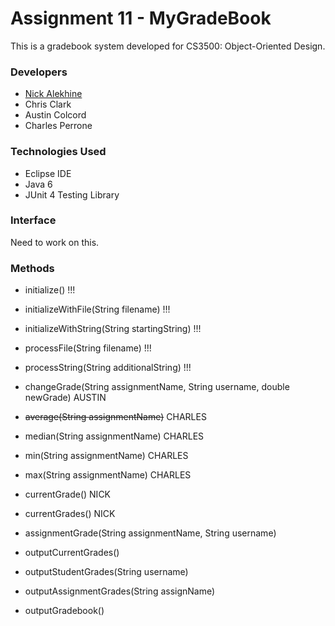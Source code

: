 Assignment 11 - MyGradeBook
===========================
This is a gradebook system developed for CS3500: Object-Oriented Design. 

### Developers
- [Nick Alekhine](https://github.com/alekhinen)
- Chris Clark
- Austin Colcord
- Charles Perrone

### Technologies Used
- Eclipse IDE
- Java 6
- JUnit 4 Testing Library

### Interface
Need to work on this.

### Methods
- initialize() !!!
- initializeWithFile(String filename) !!!
- initializeWithString(String startingString)  !!!
- processFile(String filename) !!!
- processString(String additionalString) !!!

- changeGrade(String assignmentName, String username, double newGrade) AUSTIN
- ~~average(String assignmentName)~~ CHARLES
- median(String assignmentName) CHARLES
- min(String assignmentName) CHARLES
- max(String assignmentName) CHARLES
- currentGrade() NICK
- currentGrades() NICK
- assignmentGrade(String assignmentName, String username)
- outputCurrentGrades()
- outputStudentGrades(String username)
- outputAssignmentGrades(String assignName)
- outputGradebook()

